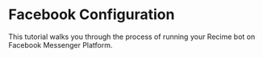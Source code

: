 # Facebook Configuration

This tutorial walks you through the process of running your Recime bot on Facebook Messenger Platform.
